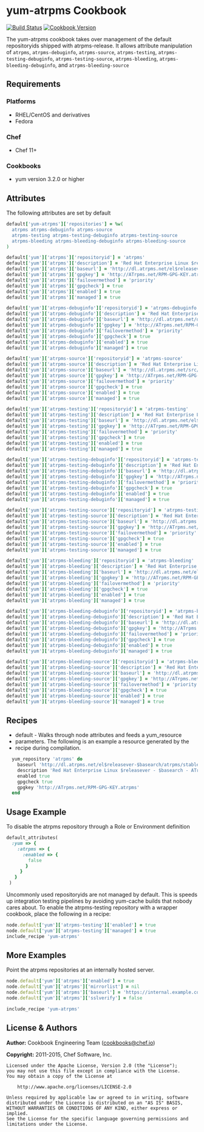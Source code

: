 # yum-atrpms Cookbook
[![Build Status](https://travis-ci.org/chef-cookbooks/yum-atrpms.svg?branch=master)](http://travis-ci.org/chef-cookbooks/yum-atrpms) [![Cookbook Version](https://img.shields.io/cookbook/v/yum-atrpms.svg)](https://supermarket.chef.io/cookbooks/yum-atrpms)

The yum-atrpms cookbook takes over management of the default repositoryids shipped with atrpms-release. It allows attribute manipulation of `atrpms`, `atrpms-debuginfo`, `atrpms-source`, `atrpms-testing`, `atrpms-testing-debuginfo`, `atrpms-testing-source`, `atrpms-bleeding`, `atrpms-bleeding-debuginfo`, and `atrpms-bleeding-source`

## Requirements
### Platforms
- RHEL/CentOS and derivatives
- Fedora

### Chef
- Chef 11+

### Cookbooks
- yum version 3.2.0 or higher

## Attributes
The following attributes are set by default

```ruby
default['yum-atrpms']['repositories'] = %w(
  atrpms atrpms-debuginfo atrpms-source
  atrpms-testing atrpms-testing-debuginfo atrpms-testing-source
  atrpms-bleeding atrpms-bleeding-debuginfo atrpms-bleeding-source
)
```

```ruby
default['yum']['atrpms']['repositoryid'] = 'atrpms'
default['yum']['atrpms']['description'] = 'Red Hat Enterprise Linux $releasever - $basearch - ATrpms'
default['yum']['atrpms']['baseurl'] = 'http://dl.atrpms.net/el$releasever-$basearch/atrpms/stable'
default['yum']['atrpms']['gpgkey'] = 'http://ATrpms.net/RPM-GPG-KEY.atrpms'
default['yum']['atrpms']['failovermethod'] = 'priority'
default['yum']['atrpms']['gpgcheck'] = true
default['yum']['atrpms']['enabled'] = true
default['yum']['atrpms']['managed'] = true
```

```ruby
default['yum']['atrpms-debuginfo']['repositoryid'] = 'atrpms-debuginfo'
default['yum']['atrpms-debuginfo']['description'] = 'Red Hat Enterprise Linux $releasever - $basearch - ATrpms - Debug'
default['yum']['atrpms-debuginfo']['baseurl'] = 'http://dl.atrpms.net/debug/el$releasever-$basearch/atrpms/stable'
default['yum']['atrpms-debuginfo']['gpgkey'] = 'http://ATrpms.net/RPM-GPG-KEY.atrpms'
default['yum']['atrpms-debuginfo']['failovermethod'] = 'priority'
default['yum']['atrpms-debuginfo']['gpgcheck'] = true
default['yum']['atrpms-debuginfo']['enabled'] = true
default['yum']['atrpms-debuginfo']['managed'] = true
```

```ruby
default['yum']['atrpms-source']['repositoryid'] = 'atrpms-source'
default['yum']['atrpms-source']['description'] = 'Red Hat Enterprise Linux $releasever - $basearch - ATrpms - Source'
default['yum']['atrpms-source']['baseurl'] = 'http://dl.atrpms.net/src/el$releasever-$basearch/atrpms/stable'
default['yum']['atrpms-source']['gpgkey'] = 'http://ATrpms.net/RPM-GPG-KEY.atrpms'
default['yum']['atrpms-source']['failovermethod'] = 'priority'
default['yum']['atrpms-source']['gpgcheck'] = true
default['yum']['atrpms-source']['enabled'] = true
default['yum']['atrpms-source']['managed'] = true
```

```ruby
default['yum']['atrpms-testing']['repositoryid'] = 'atrpms-testing'
default['yum']['atrpms-testing']['description'] = 'Red Hat Enterprise Linux $releasever - $basearch - ATrpms testing'
default['yum']['atrpms-testing']['baseurl'] = 'http://dl.atrpms.net/el$releasever-$basearch/atrpms/testing'
default['yum']['atrpms-testing']['gpgkey'] = 'http://ATrpms.net/RPM-GPG-KEY.atrpms'
default['yum']['atrpms-testing']['failovermethod'] = 'priority'
default['yum']['atrpms-testing']['gpgcheck'] = true
default['yum']['atrpms-testing']['enabled'] = true
default['yum']['atrpms-testing']['managed'] = true
```

```ruby
default['yum']['atrpms-testing-debuginfo']['repositoryid'] = 'atrpms-testing-debuginfo'
default['yum']['atrpms-testing-debuginfo']['description'] = 'Red Hat Enterprise Linux $releasever - $basearch - ATrpms testing  - Debug'
default['yum']['atrpms-testing-debuginfo']['baseurl'] = 'http://dl.atrpms.net/debug/el$releasever-$basearch/atrpms/testing'
default['yum']['atrpms-testing-debuginfo']['gpgkey'] = 'http://ATrpms.net/RPM-GPG-KEY.atrpms'
default['yum']['atrpms-testing-debuginfo']['failovermethod'] = 'priority'
default['yum']['atrpms-testing-debuginfo']['gpgcheck'] = true
default['yum']['atrpms-testing-debuginfo']['enabled'] = true
default['yum']['atrpms-testing-debuginfo']['managed'] = true
```

```ruby
default['yum']['atrpms-testing-source']['repositoryid'] = 'atrpms-testing-source'
default['yum']['atrpms-testing-source']['description'] = 'Red Hat Enterprise Linux $releasever - $basearch - ATrpms testing - Source'
default['yum']['atrpms-testing-source']['baseurl'] = 'http://dl.atrpms.net/src/el$releasever-$basearch/atrpms/testing'
default['yum']['atrpms-testing-source']['gpgkey'] = 'http://ATrpms.net/RPM-GPG-KEY.atrpms'
default['yum']['atrpms-testing-source']['failovermethod'] = 'priority'
default['yum']['atrpms-testing-source']['gpgcheck'] = true
default['yum']['atrpms-testing-source']['enabled'] = true
default['yum']['atrpms-testing-source']['managed'] = true
```

```ruby
default['yum']['atrpms-bleeding']['repositoryid'] = 'atrpms-bleeding'
default['yum']['atrpms-bleeding']['description'] = 'Red Hat Enterprise Linux $releasever - $basearch - ATrpms bleeding'
default['yum']['atrpms-bleeding']['baseurl'] = 'http://dl.atrpms.net/el$releasever-$basearch/atrpms/bleeding'
default['yum']['atrpms-bleeding']['gpgkey'] = 'http://ATrpms.net/RPM-GPG-KEY.atrpms'
default['yum']['atrpms-bleeding']['failovermethod'] = 'priority'
default['yum']['atrpms-bleeding']['gpgcheck'] = true
default['yum']['atrpms-bleeding']['enabled'] = true
default['yum']['atrpms-bleeding']['managed'] = true
```

```ruby
default['yum']['atrpms-bleeding-debuginfo']['repositoryid'] = 'atrpms-bleeding-debuginfo'
default['yum']['atrpms-bleeding-debuginfo']['description'] = 'Red Hat Enterprise Linux $releasever - $basearch - ATrpms bleeding  - Debug'
default['yum']['atrpms-bleeding-debuginfo']['baseurl'] = 'http://dl.atrpms.net/debug/el$releasever-$basearch/atrpms/bleeding'
default['yum']['atrpms-bleeding-debuginfo']['gpgkey'] = 'http://ATrpms.net/RPM-GPG-KEY.atrpms'
default['yum']['atrpms-bleeding-debuginfo']['failovermethod'] = 'priority'
default['yum']['atrpms-bleeding-debuginfo']['gpgcheck'] = true
default['yum']['atrpms-bleeding-debuginfo']['enabled'] = true
default['yum']['atrpms-bleeding-debuginfo']['managed'] = true
```

```ruby
default['yum']['atrpms-bleeding-source']['repositoryid'] = 'atrpms-bleeding-source'
default['yum']['atrpms-bleeding-source']['description'] = 'Red Hat Enterprise Linux $releasever - $basearch - ATrpms bleeding - Source'
default['yum']['atrpms-bleeding-source']['baseurl'] = 'http://dl.atrpms.net/src/el$releasever-$basearch/atrpms/bleeding'
default['yum']['atrpms-bleeding-source']['gpgkey'] = 'http://ATrpms.net/RPM-GPG-KEY.atrpms'
default['yum']['atrpms-bleeding-source']['failovermethod'] = 'priority'
default['yum']['atrpms-bleeding-source']['gpgcheck'] = true
default['yum']['atrpms-bleeding-source']['enabled'] = true
default['yum']['atrpms-bleeding-source']['managed'] = true
```

## Recipes
- default - Walks through node attributes and feeds a yum_resource
- parameters. The following is an example a resource generated by the
- recipe during compilation.

```ruby
  yum_repository 'atrpms' do
    baseurl 'http://dl.atrpms.net/el$releasever-$basearch/atrpms/stable'
    description 'Red Hat Enterprise Linux $releasever - $basearch - ATrpms'
    enabled true
    gpgcheck true
    gpgkey 'http://ATrpms.net/RPM-GPG-KEY.atrpms'
  end
```

## Usage Example
To disable the atrpms repository through a Role or Environment definition

```ruby
default_attributes(
  :yum => {
    :atrpms => {
      :enabled => {
        false
       }
     }
   }
 )
```

Uncommonly used repositoryids are not managed by default. This is speeds up integration testing pipelines by avoiding yum-cache builds that nobody cares about. To enable the atrpms-testing repository with a wrapper cookbook, place the following in a recipe:

```ruby
node.default['yum']['atrpms-testing']['enabled'] = true
node.default['yum']['atrpms-testing']['managed'] = true
include_recipe 'yum-atrpms'
```

## More Examples
Point the atrpms repositories at an internally hosted server.

```ruby
node.default['yum']['atrpms']['enabled'] = true
node.default['yum']['atrpms']['mirrorlist'] = nil
node.default['yum']['atrpms']['baseurl'] = 'https://internal.example.com/atrpms/6/stable'
node.default['yum']['atrpms']['sslverify'] = false

include_recipe 'yum-atrpms'
```

## License & Authors
**Author:** Cookbook Engineering Team ([cookbooks@chef.io](mailto:cookbooks@chef.io))

**Copyright:** 2011-2015, Chef Software, Inc.

```
Licensed under the Apache License, Version 2.0 (the "License");
you may not use this file except in compliance with the License.
You may obtain a copy of the License at

    http://www.apache.org/licenses/LICENSE-2.0

Unless required by applicable law or agreed to in writing, software
distributed under the License is distributed on an "AS IS" BASIS,
WITHOUT WARRANTIES OR CONDITIONS OF ANY KIND, either express or implied.
See the License for the specific language governing permissions and
limitations under the License.
```
